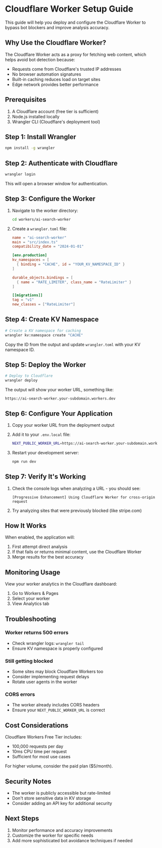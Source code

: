 # Cloudflare Worker Setup Guide

This guide will help you deploy and configure the Cloudflare Worker to bypass bot blockers and improve analysis accuracy.

## Why Use the Cloudflare Worker?

The Cloudflare Worker acts as a proxy for fetching web content, which helps avoid bot detection because:
- Requests come from Cloudflare's trusted IP addresses
- No browser automation signatures
- Built-in caching reduces load on target sites
- Edge network provides better performance

## Prerequisites

1. A Cloudflare account (free tier is sufficient)
2. Node.js installed locally
3. Wrangler CLI (Cloudflare's deployment tool)

## Step 1: Install Wrangler

```bash
npm install -g wrangler
```

## Step 2: Authenticate with Cloudflare

```bash
wrangler login
```

This will open a browser window for authentication.

## Step 3: Configure the Worker

1. Navigate to the worker directory:
   ```bash
   cd workers/ai-search-worker
   ```

2. Create a `wrangler.toml` file:
   ```toml
   name = "ai-search-worker"
   main = "src/index.ts"
   compatibility_date = "2024-01-01"
   
   [env.production]
   kv_namespaces = [
     { binding = "CACHE", id = "YOUR_KV_NAMESPACE_ID" }
   ]
   
   durable_objects.bindings = [
     { name = "RATE_LIMITER", class_name = "RateLimiter" }
   ]
   
   [[migrations]]
   tag = "v1"
   new_classes = ["RateLimiter"]
   ```

## Step 4: Create KV Namespace

```bash
# Create a KV namespace for caching
wrangler kv:namespace create "CACHE"
```

Copy the ID from the output and update `wrangler.toml` with your KV namespace ID.

## Step 5: Deploy the Worker

```bash
# Deploy to Cloudflare
wrangler deploy
```

The output will show your worker URL, something like:
```
https://ai-search-worker.your-subdomain.workers.dev
```

## Step 6: Configure Your Application

1. Copy your worker URL from the deployment output

2. Add it to your `.env.local` file:
   ```bash
   NEXT_PUBLIC_WORKER_URL=https://ai-search-worker.your-subdomain.workers.dev
   ```

3. Restart your development server:
   ```bash
   npm run dev
   ```

## Step 7: Verify It's Working

1. Check the console logs when analyzing a URL - you should see:
   ```
   [Progressive Enhancement] Using Cloudflare Worker for cross-origin request
   ```

2. Try analyzing sites that were previously blocked (like stripe.com)

## How It Works

When enabled, the application will:
1. First attempt direct analysis
2. If that fails or returns minimal content, use the Cloudflare Worker
3. Merge results for the best accuracy

## Monitoring Usage

View your worker analytics in the Cloudflare dashboard:
1. Go to Workers & Pages
2. Select your worker
3. View Analytics tab

## Troubleshooting

### Worker returns 500 errors
- Check wrangler logs: `wrangler tail`
- Ensure KV namespace is properly configured

### Still getting blocked
- Some sites may block Cloudflare Workers too
- Consider implementing request delays
- Rotate user agents in the worker

### CORS errors
- The worker already includes CORS headers
- Ensure your `NEXT_PUBLIC_WORKER_URL` is correct

## Cost Considerations

Cloudflare Workers Free Tier includes:
- 100,000 requests per day
- 10ms CPU time per request
- Sufficient for most use cases

For higher volume, consider the paid plan ($5/month).

## Security Notes

- The worker is publicly accessible but rate-limited
- Don't store sensitive data in KV storage
- Consider adding an API key for additional security

## Next Steps

1. Monitor performance and accuracy improvements
2. Customize the worker for specific needs
3. Add more sophisticated bot avoidance techniques if needed